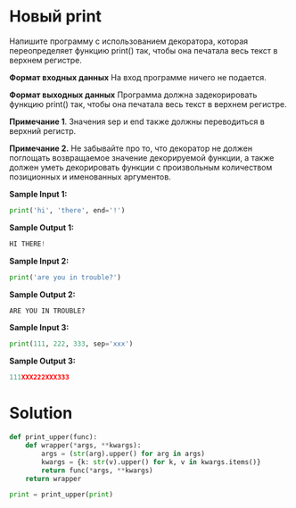 # Новый print
Напишите программу с использованием декоратора, которая переопределяет функцию print() так, чтобы она печатала весь текст в верхнем регистре.

**Формат входных данных**
На вход программе ничего не подается.

**Формат выходных данных**
Программа должна задекорировать функцию print() так, чтобы она печатала весь текст в верхнем регистре.

**Примечание 1**. Значения sep и end также должны переводиться в верхний регистр.

**Примечание 2.** Не забывайте про то, что декоратор не должен поглощать возвращаемое значение декорируемой функции, а также должен уметь декорировать функции с произвольным количеством позиционных и именованных аргументов.

**Sample Input 1:**
```python
print('hi', 'there', end='!')
```
**Sample Output 1:**
```python
HI THERE!
```
**Sample Input 2:**
```python
print('are you in trouble?')
```
**Sample Output 2:**
```python
ARE YOU IN TROUBLE?
```
**Sample Input 3:**
```python
print(111, 222, 333, sep='xxx')
```
**Sample Output 3:**
```python
111XXX222XXX333
```

# Solution
```python
def print_upper(func):
    def wrapper(*args, **kwargs):
        args = (str(arg).upper() for arg in args)
        kwargs = {k: str(v).upper() for k, v in kwargs.items()}
        return func(*args, **kwargs)
    return wrapper

print = print_upper(print)
```